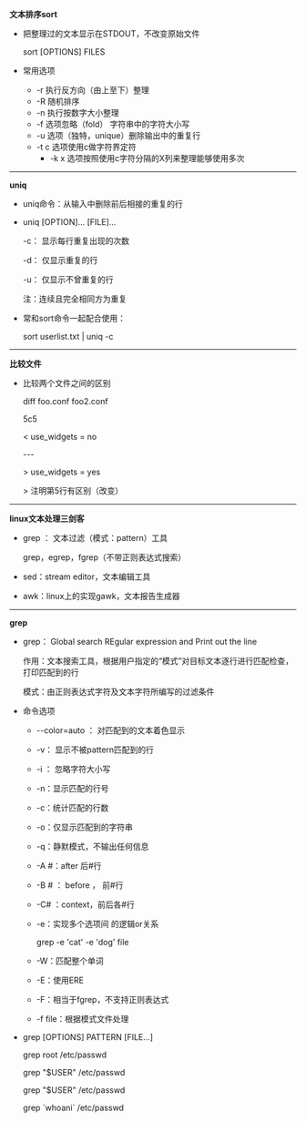 **文本排序sort**

* 把整理过的文本显示在STDOUT，不改变原始文件

  sort [OPTIONS] FILES

* 常用选项

  * -r 执行反方向（由上至下）整理
  * -R 随机排序
  * -n 执行按数字大小整理
  * -f 选项忽略（fold） 字符串中的字符大小写
  * -u 选项（独特，unique）删除输出中的重复行
  * -t c 选项使用c做字符界定符
    * -k x 选项按照使用c字符分隔的X列来整理能够使用多次

---

**uniq**

* uniq命令：从输入中删除前后相接的重复的行

* uniq [OPTION]... [FILE]...

  -c： 显示每行重复出现的次数

  -d： 仅显示重复的行

  -u： 仅显示不曾重复的行

  注：连续且完全相同方为重复

* 常和sort命令一起配合使用：

  sort userlist.txt | uniq -c

---

**比较文件**

* 比较两个文件之间的区别

  diff foo.conf foo2.conf

  5c5

  < use_widgets = no

  \-\-\-

  \> use_widgets = yes

  \> 注明第5行有区别（改变）

---

**linux文本处理三剑客**

* grep ： 文本过滤（模式：pattern）工具

  grep，egrep，fgrep（不带正则表达式搜索）

* sed：stream editor，文本编辑工具

* awk：linux上的实现gawk，文本报告生成器

---

**grep**

* grep： Global search REgular expression and Print out the line

  作用：文本搜索工具，根据用户指定的“模式”对目标文本逐行进行匹配检查，打印匹配到的行

  模式：由正则表达式字符及文本字符所编写的过滤条件

* 命令选项

  * --color=auto ： 对匹配到的文本着色显示

  * -v： 显示不被pattern匹配到的行

  * -i ： 忽略字符大小写

  * -n：显示匹配的行号

  * -c：统计匹配的行数

  * -o：仅显示匹配到的字符串

  * -q：静默模式，不输出任何信息

  * -A #：after 后#行

  * -B # ： before ， 前#行

  * -C# ：context，前后各#行

  * -e：实现多个选项间 的逻辑or关系

    grep -e  'cat' -e 'dog' file

  * -W：匹配整个单词

  * -E：使用ERE

  * -F：相当于fgrep，不支持正则表达式

  * -f file：根据模式文件处理

* grep [OPTIONS] PATTERN [FILE...]

  grep root /etc/passwd

  grep "$USER" /etc/passwd

  grep "$USER" /etc/passwd

  grep \`whoani\` /etc/passwd 	 